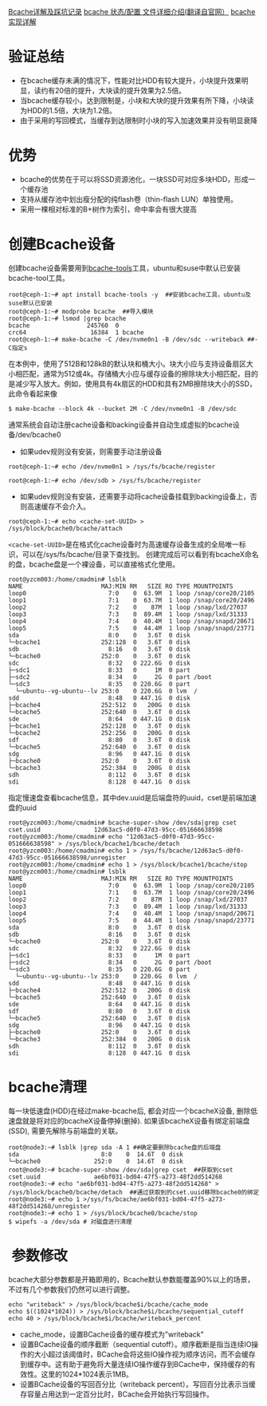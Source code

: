 [Bcache详解及踩坑记录](https://zhuanlan.zhihu.com/p/682979765)
[bcache 状态/配置 文件详细介绍(翻译自官网）](https://www.cnblogs.com/zimufeng/p/6640439.html "发布于 2017-03-29 16:40")
[bcache实现详解](https://developer.aliyun.com/article/60734)
# 验证总结
- 在bcache缓存未满的情况下，性能对比HDD有较大提升，小块提升效果明显，读约有20倍的提升，大块读的提升效果为2.5倍。
- 当bcache缓存较小，达到限制是，小块和大块的提升效果有所下降，小块读为HDD的1.5倍，大块为1.2倍。
- 由于采用的写回模式，当缓存到达限制时小块的写入加速效果并没有明显衰降
# 优势
- bcache的优势在于可以将SSD资源池化，一块SSD可对应多块HDD，形成一个缓存池
- 支持从缓存池中划出瘦分配的纯flash卷（thin-flash LUN）单独使用。
- 采用一棵相对标准的B+树作为索引，命中率会有很大提高
# 创建Bcache设备
创建bcache设备需要用到[bcache-tools](https://zhida.zhihu.com/search?content_id=239903397&content_type=Article&match_order=1&q=bcache-tools&zhida_source=entity)工具，ubuntu和suse中默认已安装bcache-tool工具。

```
root@ceph-1:~# apt install bcache-tools -y  ##安装bcache工具，ubuntu及suse默认已安装
root@ceph-1:~# modprobe bcache  ##导入模块
root@ceph-1:~# lsmod |grep bcache
bcache                245760  0
crc64                  16384  1 bcache
root@ceph-1:~# make-bcache -C /dev/nvme0n1 -B /dev/sdc --writeback ##-C指定s
```
在本例中，使用了512B和128kB的默认块和桶大小。块大小应与支持设备扇区大小相匹配，通常为512或4k。存储桶大小应与缓存设备的擦除块大小相匹配，目的是减少写入放大。例如，使用具有4k扇区的HDD和具有2MB擦除块大小的SSD，此命令看起来像
```
$ make-bcache --block 4k --bucket 2M -C /dev/nvme0n1 -B /dev/sdc
```
通常系统会自动注册cache设备和backing设备并自动生成虚拟的bcache设备/dev/bcache0
- 如果udev规则没有安装，则需要手动注册设备
```text
root@ceph-1:~# echo /dev/nvme0n1 > /sys/fs/bcache/register

root@ceph-1:~# echo /dev/sdb > /sys/fs/bcache/register
```
- 如果udev规则没有安装，还需要手动将cache设备挂载到backing设备上，否则高速缓存不会介入。
```text
root@ceph-1:~# echo <cache-set-UUID> > /sys/block/bcache0/bcache/attach
```
`<cache-set-UUID>`是在格式化cache设备时为高速缓存设备生成的全局唯一标识，可以在/sys/fs/bcache/目录下查找到。
创建完成后可以看到有bcacheX命名的盘，bcache盘是一个裸设备，可以直接格式化使用。
```
root@yzcm003:/home/cmadmin# lsblk
NAME                      MAJ:MIN RM   SIZE RO TYPE MOUNTPOINTS
loop0                       7:0    0  63.9M  1 loop /snap/core20/2105
loop1                       7:1    0  63.7M  1 loop /snap/core20/2496
loop2                       7:2    0    87M  1 loop /snap/lxd/27037
loop3                       7:3    0  89.4M  1 loop /snap/lxd/31333
loop4                       7:4    0  40.4M  1 loop /snap/snapd/20671
loop5                       7:5    0  44.4M  1 loop /snap/snapd/23771
sda                         8:0    0   3.6T  0 disk
└─bcache1                 252:128  0   3.6T  0 disk
sdb                         8:16   0   3.6T  0 disk
└─bcache0                 252:0    0   3.6T  0 disk
sdc                         8:32   0 222.6G  0 disk
├─sdc1                      8:33   0     1M  0 part
├─sdc2                      8:34   0     2G  0 part /boot
└─sdc3                      8:35   0 220.6G  0 part
  └─ubuntu--vg-ubuntu--lv 253:0    0 220.6G  0 lvm  /
sdd                         8:48   0 447.1G  0 disk
├─bcache4                 252:512  0   200G  0 disk
└─bcache5                 252:640  0   3.6T  0 disk
sde                         8:64   0 447.1G  0 disk
├─bcache1                 252:128  0   3.6T  0 disk
└─bcache2                 252:256  0   200G  0 disk
sdf                         8:80   0   3.6T  0 disk
└─bcache5                 252:640  0   3.6T  0 disk
sdg                         8:96   0 447.1G  0 disk
├─bcache0                 252:0    0   3.6T  0 disk
└─bcache3                 252:384  0   200G  0 disk
sdh                         8:112  0   3.6T  0 disk
sdi                         8:128  0 447.1G  0 disk
```
指定慢速盘查看bcache信息，其中dev.uuid是后端盘符的uuid，cset是前端加速盘的uuid
```
root@yzcm003:/home/cmadmin# bcache-super-show /dev/sda|grep cset
cset.uuid               12d63ac5-d0f0-47d3-95cc-051666638598
root@yzcm003:/home/cmadmin# echo "12d63ac5-d0f0-47d3-95cc-051666638598" > /sys/block/bcache1/bcache/detach
root@yzcm003:/home/cmadmin# echo 1 > /sys/fs/bcache/12d63ac5-d0f0-47d3-95cc-051666638598/unregister
root@yzcm003:/home/cmadmin# echo 1 > /sys/block/bcache1/bcache/stop
root@yzcm003:/home/cmadmin# lsblk
NAME                      MAJ:MIN RM   SIZE RO TYPE MOUNTPOINTS
loop0                       7:0    0  63.9M  1 loop /snap/core20/2105
loop1                       7:1    0  63.7M  1 loop /snap/core20/2496
loop2                       7:2    0    87M  1 loop /snap/lxd/27037
loop3                       7:3    0  89.4M  1 loop /snap/lxd/31333
loop4                       7:4    0  40.4M  1 loop /snap/snapd/20671
loop5                       7:5    0  44.4M  1 loop /snap/snapd/23771
sda                         8:0    0   3.6T  0 disk
sdb                         8:16   0   3.6T  0 disk
└─bcache0                 252:0    0   3.6T  0 disk
sdc                         8:32   0 222.6G  0 disk
├─sdc1                      8:33   0     1M  0 part
├─sdc2                      8:34   0     2G  0 part /boot
└─sdc3                      8:35   0 220.6G  0 part
  └─ubuntu--vg-ubuntu--lv 253:0    0 220.6G  0 lvm  /
sdd                         8:48   0 447.1G  0 disk
├─bcache4                 252:512  0   200G  0 disk
└─bcache5                 252:640  0   3.6T  0 disk
sde                         8:64   0 447.1G  0 disk
sdf                         8:80   0   3.6T  0 disk
└─bcache5                 252:640  0   3.6T  0 disk
sdg                         8:96   0 447.1G  0 disk
├─bcache0                 252:0    0   3.6T  0 disk
└─bcache3                 252:384  0   200G  0 disk
sdh                         8:112  0   3.6T  0 disk
sdi                         8:128  0 447.1G  0 disk
```
# bcache清理
每一块低速盘(HDD)在经过make-bcache后, 都会对应一个bcacheX设备, 删除低速盘就是将对应的bcacheX设备停掉(删掉). 如果该bcacheX设备有绑定前端盘(SSD), 需要先解除与前端盘的关联。
```text
root@node3:~# lsblk |grep sda -A 1 ##确定要删除bcache盘的后端盘
sda                       8:0    0  14.6T  0 disk
└─bcache0               252:0    0  14.6T  0 disk
root@node3:~# bcache-super-show /dev/sda|grep cset  ##获取到cset
cset.uuid               ae6bf031-bd04-47f5-a273-48f2dd514268
root@node3:~# echo "ae6bf031-bd04-47f5-a273-48f2dd514268" > /sys/block/bcache0/bcache/detach  ##通过获取到的cset.uuid移除bcache0的绑定
root@node3:~# echo 1 >/sys/fs/bcache/ae6bf031-bd04-47f5-a273-48f2dd514268/unregister
root@node3:~# echo 1 > /sys/block/bcache0/bcache/stop
$ wipefs -a /dev/sda # 对磁盘进行清理
```
#  参数修改
bcache大部分参数都是开箱即用的，Bcache默认参数能覆盖90%以上的场景，不过有几个参数我们仍然可以进行调整。
```text
echo "writeback" > /sys/block/bcache$i/bcache/cache_mode
echo $((1024*1024)) > /sys/block/bcache$i/bcache/sequential_cutoff
echo 40 > /sys/block/bcache$i/bcache/writeback_percent
```
- cache_mode，设置BCache设备的缓存模式为"writeback"
- 设置BCache设备的顺序截断（sequential cutoff）。顺序截断是指当连续IO操作的大小超过该阈值时，BCache会将这些IO操作视为顺序访问，而不会缓存到缓存中。这有助于避免将大量连续IO操作缓存到BCache中，保持缓存的有效性。这里的1024*1024表示1MB。
- 设置BCache设备的写回百分比（writeback percent）。写回百分比表示当缓存容量占用达到一定百分比时，BCache会开始执行写回操作。

